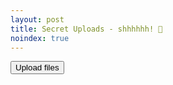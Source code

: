```yaml
---
layout: post
title: Secret Uploads - shhhhhh! 🤫
noindex: true
---
```


<button id="upload_widget" class="cloudinary-button">Upload files</button>

<script src="https://upload-widget.cloudinary.com/global/all.js" type="text/javascript"></script>  

<script type="text/javascript">  
(function() {
  var myWidget = cloudinary.createUploadWidget({
    cloudName: 'caplan',
    uploadPreset: 'emea-on-rails-2021-featured-videos'}, (error, result) => {
      if (!error && result && result.event === "success") {
        console.log('Done! Here is the video info: ', result.info);
      }
    }
  )

  var button = document.getElementById("upload_widget");
  button.addEventListener("click", function(){
    myWidget.open();
  }, false);
  button.click();
})();
</script>
